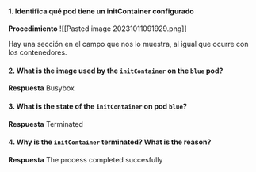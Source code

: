 #### 1. Identifica qué pod tiene un initContainer configurado
**Procedimiento**
![[Pasted image 20231011091929.png]]

Hay una sección en el campo que nos lo muestra, al igual que ocurre con los contenedores.


#### 2. What is the image used by the `initContainer` on the `blue` pod?
**Respuesta**
Busybox

#### 3. What is the state of the `initContainer` on pod `blue`?
**Respuesta**
Terminated

#### 4. Why is the `initContainer` terminated? What is the reason?
**Respuesta**
The process completed succesfully


